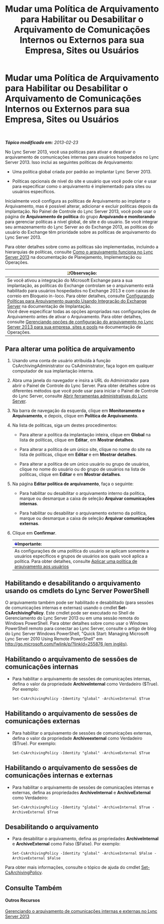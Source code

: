 ﻿---
title: Mudar uma Política de Arquivamento para Habilitar ou Desabilitar o Arquivamento de Comunicações Internos ou Externos para sua Empresa, Sites ou Usuários
TOCTitle: Mudar uma Política de Arquivamento para Habilitar ou Desabilitar o Arquivamento de Comunicações Internos ou Externos para sua Empresa, Sites ou Usuários
ms:assetid: b85dc3fb-8ebd-4e3c-ac90-fc79270ac867
ms:mtpsurl: https://technet.microsoft.com/pt-br/library/Gg182576(v=OCS.15)
ms:contentKeyID: 49307905
ms.date: 05/19/2016
mtps_version: v=OCS.15
ms.translationtype: HT
---

# Mudar uma Política de Arquivamento para Habilitar ou Desabilitar o Arquivamento de Comunicações Internos ou Externos para sua Empresa, Sites ou Usuários

 

_**Tópico modificado em:** 2013-02-23_

No Lync Server 2013, você usa políticas para ativar e desativar o arquivamento de comunicações internas para usuários hospedados no Lync Server 2013. Isso inclui as seguintes políticas de Arquivamento:

  - Uma política global criada por padrão ao implantar Lync Server 2013.

  - Políticas opcionais de nível do site e usuário que você pode criar e usar para especificar como o arquivamento é implementado para sites ou usuários específicos.

Inicialmente você configura as políticas de Arquivamento ao implantar o Arquivamento, mas é possível alterar, adicionar e excluir políticas depois da implantação. No Painel de Controle do Lync Server 2013, você pode usar o página de **Arquivamento de política** do grupo **Arquivando e monitorando** para gerenciar políticas a nível global, de site e do usuário. Se você integrar seu armazenamento do Lync Server ao do Exchange 2013, as políticas do usuário do Exchange têm prioridade sobre as políticas de arquivamento do Lync Server 2013.

Para obter detalhes sobre como as políticas são implementadas, incluindo a hierarquias de políticas, consulte [Como o arquivamento funciona no Lync Server 2013](lync-server-2013-how-archiving-works.md) na documentação de Planejamento, Implementação ou Operações.

<table>
<thead>
<tr class="header">
<th><img src="images/Gg425756.note(OCS.15).gif" title="note" alt="note" />Observação:</th>
</tr>
</thead>
<tbody>
<tr class="odd">
<td>Se você ativou a integração do Microsoft Exchange para a sua implantação, as políticas do Exchange controlam se o arquivamento está habilitado para usuários hospedados no Exchange 2013 e com caixas de correio em Bloqueio in-loco. Para obter detalhes, consulte <a href="lync-server-2013-setting-up-policies-for-archiving-when-using-exchange-server-integration.md">Configurando Políticas para Arquivamento quando Usando Integração do Exchange Server</a> na documentação de Implantação.<br />
Você deve especificar todas as opções apropriadas nas configurações de Arquivamento antes de ativar o Arquivamento. Para obter detalhes, consulte <a href="lync-server-2013-managing-archiving-configuration-options-for-your-organization-sites-and-pools.md">Gerenciando opções de configuração do arquivamento no Lync Server 2013 para sua empresa, sites e pools</a> na documentação de Operações.</td>
</tr>
</tbody>
</table>


## Para alterar uma política de arquivamento

1.  Usando uma conta de usuário atribuída à função CsArchivingAdministrator ou CsAdministrator, faça logon em qualquer computador de sua implantação interna.

2.  Abra uma janela do navegador e insira a URL do Administrador para abrir o Painel de Controle do Lync Server. Para obter detalhes sobre os diferentes métodos que você pode usar para iniciar o Painel de Controle do Lync Server, consulte [Abrir ferramentas administrativas do Lync Server](lync-server-2013-open-lync-server-administrative-tools.md).

3.  Na barra de navegação da esquerda, clique em **Monitoramento e Arquivamento**, e depois, clique em **Política de Arquivamento**.

4.  Na lista de políticas, siga um destes procedimentos:
    
      - Para alterar a política da implantação inteira, clique em **Global** na lista de políticas, clique em **Editar**, em **Mostrar detalhes**.
    
      - Para alterar a política de um único site, clique no nome do site na lista de políticas, clique em **Editar** e em **Mostrar detalhes**.
    
      - Para alterar a política de um único usuário ou grupo de usuários, clique no nome do usuário ou do grupo de usuários na lista de políticas, clique em **Editar** e em **Mostrar detalhes**.

5.  Na página **Editar política de arquivamento**, faça o seguinte:
    
      - Para habilitar ou desabilitar o arquivamento interno da política, marque ou desmarque a caixa de seleção **Arquivar comunicações internas**.
    
      - Para habilitar ou desabilitar o arquivamento externo da política, marque ou desmarque a caixa de seleção **Arquivar comunicações externas**.

6.  Clique em **Confirmar**.
    
    <table>
    <thead>
    <tr class="header">
    <th><img src="images/Gg425939.important(OCS.15).gif" title="important" alt="important" />Importante:</th>
    </tr>
    </thead>
    <tbody>
    <tr class="odd">
    <td>As configurações de uma política do usuário se aplicam somente a usuários específicos e grupos de usuários aos quais você aplica a política. Para obter detalhes, consulte <a href="lync-server-2013-applying-an-archiving-policy-to-users.md">Aplicar uma política de arquivamento aos usuários</a></td>
    </tr>
    </tbody>
    </table>


## Habilitando e desabilitando o arquivamento usando os cmdlets do Lync Server PowerShell

O arquivamento também pode ser habilitado e desabilitado (para sessões de comunicações internas e externas) usando o cmdlet **Set-CsArchivingPolicy**. Este cmdlet pode ser executado no Shell de Gerenciamento do Lync Server 2013 ou em uma sessão remota do Windows PowerShell. Para obter detalhes sobre como usar o Windows PowerShell remoto para conectar ao Lync Server, consulte o artigo de blog do Lync Server Windows PowerShell, "Quick Start: Managing Microsoft Lync Server 2010 Using Remote PowerShell" em [http://go.microsoft.com/fwlink/p/?linkId=255876 (em inglês)](http://go.microsoft.com/fwlink/p/?linkid=255876).

## Habilitando o arquivamento de sessões de comunicações internas

  - Para habilitar o arquivamento de sessões de comunicações internas, defina o valor da propriedade **ArchiveInternal** como Verdadeiro ($True). Por exemplo:
    
        Set-CsArchivingPolicy -Identity "global" -ArchiveInternal $True

## Habilitando o arquivamento de sessões de comunicações externas

  - Para habilitar o arquivamento de sessões de comunicações externas, defina o valor da propriedade **Archiveexternal** como Verdadeiro ($True). Por exemplo:
    
        Set-CsArchivingPolicy -Identity "global" -ArchiveExternal $True

## Habilitando o arquivamento de sessões de comunicações internas e externas

  - Para habilitar o arquivamento de sessões de comunicações internas e externas, defina as propriedades **ArchiveInternal** e **ArchiveExternal** como Verdadeiro:
    
        Set-CsArchivingPolicy -Identity "global" -ArchiveInternal $True -ArchiveExternal $True

## Desabilitando o arquivamento

  - Para desabilitar o arquivamento, defina as propriedades **ArchiveInternal** e **ArchiveExternal** como Falso ($False). Por exemplo:
    
        Set-CsArchivingPolicy -Identity "global" -ArchiveInternal $False -ArchiveExternal $False

Para obter mais informações, consulte o tópico de ajuda do cmdlet [Set-CsArchivingPolicy](set-csarchivingpolicy.md).

## Consulte Também

#### Outros Recursos

[Gerenciando o arquivamento de comunicações internas e externas no Lync Server 2013](lync-server-2013-managing-the-archiving-of-internal-and-external-communications.md)

